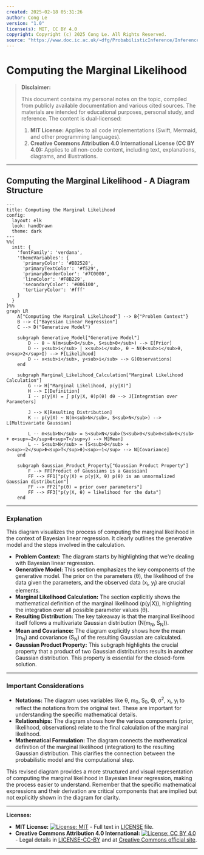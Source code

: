 ```yaml
---
created: 2025-02-18 05:31:26
author: Cong Le
version: "1.0"
license(s): MIT, CC BY 4.0
copyright: Copyright (c) 2025 Cong Le. All Rights Reserved.
source: "https://www.doc.ic.ac.uk/~dfg/ProbabilisticInference/InferenceAndMachineLearningNotes.pdf"
---
```




# Computing the Marginal Likelihood
> **Disclaimer:**
>
> This document contains my personal notes on the topic,
> compiled from publicly available documentation and various cited sources.
> The materials are intended for educational purposes, personal study, and reference.
> The content is dual-licensed:
> 1. **MIT License:** Applies to all code implementations (Swift, Mermaid, and other programming languages).
> 2. **Creative Commons Attribution 4.0 International License (CC BY 4.0):** Applies to all non-code content, including text, explanations, diagrams, and illustrations.
---


## Computing the Marginal Likelihood - A Diagram Structure


```mermaid
---
title: Computing the Marginal Likelihood
config:
  layout: elk
  look: handDrawn
  theme: dark
---
%%{
  init: {
    'fontFamily': 'verdana',
    'themeVariables': {
      'primaryColor': '#BB2528',
      'primaryTextColor': '#f529',
      'primaryBorderColor': '#7C0000',
      'lineColor': '#F8B229',
      'secondaryColor': '#006100',
      'tertiaryColor': '#fff'
    }
  }
}%%
graph LR
    A["Computing the Marginal Likelihood"] --> B{"Problem Context"}
    B --> C["Bayesian Linear Regression"]
    C --> D("Generative Model")

    subgraph Generative_Model["Generative Model"]
        D -- θ ~ N(m<sub>0</sub>, S<sub>0</sub>) --> E[Prior]
        D -- y<sub>i</sub> | x<sub>i</sub>, θ ~ N(Φ<sub>i</sub>θ, σ<sup>2</sup>I) --> F[Likelihood]
        D -- x<sub>i</sub>, y<sub>i</sub> --> G[Observations]
    end

    subgraph Marginal_Likelihood_Calculation["Marginal Likelihood Calculation"]
        G --> H["Marginal Likelihood, p(y|X)"]
        H --> I[Definition]
        I -- p(y|X) = ∫ p(y|X, θ)p(θ) dθ --> J[Integration over Parameters]
    
        J --> K[Resulting Distribution]
        K -- p(y|X) ~ N(m<sub>N</sub>, S<sub>N</sub>) --> L[Multivariate Gaussian]
    
        L -- m<sub>N</sub> = S<sub>N</sub>(S<sub>0</sub>m<sub>0</sub> + σ<sup>−2</sup>Φ<sup>T</sup>y) --> M[Mean]
        L -- S<sub>N</sub> = (S<sub>0</sub> + σ<sup>−2</sup>Φ<sup>T</sup>Φ)<sup>−1</sup> --> N[Covariance]
    end
    
    subgraph Gaussian_Product_Property["Gaussian Product Property"]
        F --> FF[Product of Gaussians is a Gaussian]
        FF --> FF1["p(y|X) = p(y|X, θ) p(θ) is an unnormalized Gaussian distribution"]
        FF --> FF2["p(θ) = prior over parameters"]
        FF --> FF3["p(y|X, θ) = likelihood for the data"]
    end

```

---


### Explanation

This diagram visualizes the process of computing the marginal likelihood in the context of Bayesian linear regression.  It clearly outlines the generative model and the steps involved in the calculation.


*   **Problem Context:** The diagram starts by highlighting that we're dealing with Bayesian linear regression.
*   **Generative Model:**  This section emphasizes the key components of the generative model. The prior on the parameters (θ), the likelihood of the data given the parameters, and the observed data (x<sub>i</sub>, y<sub>i</sub>) are crucial elements.
*   **Marginal Likelihood Calculation:** The section explicitly shows the mathematical definition of the marginal likelihood (p(y|X)), highlighting the integration over all possible parameter values (θ).
*   **Resulting Distribution:**  The key takeaway is that the marginal likelihood itself follows a multivariate Gaussian distribution (N(m<sub>N</sub>, S<sub>N</sub>)).
*   **Mean and Covariance:**  The diagram explicitly shows how the mean (m<sub>N</sub>) and covariance (S<sub>N</sub>) of the resulting Gaussian are calculated.
*   **Gaussian Product Property:** This subgraph highlights the crucial property that a product of two Gaussian distributions results in another Gaussian distribution. This property is essential for the closed-form solution.

---

### Important Considerations

*   **Notations:** The diagram uses variables like θ, m<sub>0</sub>, S<sub>0</sub>, Φ, σ<sup>2</sup>, x<sub>i</sub>, y<sub>i</sub> to reflect the notations from the original text. These are important for understanding the specific mathematical details.
*   **Relationships:** The diagram shows how the various components (prior, likelihood, observations) relate to the final calculation of the marginal likelihood.
*   **Mathematical Formulation:** The diagram connects the mathematical definition of the marginal likelihood (integration) to the resulting Gaussian distribution. This clarifies the connection between the probabilistic model and the computational step.

This revised diagram provides a more structured and visual representation of computing the marginal likelihood in Bayesian linear regression, making the process easier to understand. Remember that the specific mathematical expressions and their derivation are critical components that are implied but not explicitly shown in the diagram for clarity.


---
**Licenses:**

- **MIT License:**  [![License: MIT](https://img.shields.io/badge/License-MIT-yellow.svg)](LICENSE) - Full text in [LICENSE](LICENSE) file.
- **Creative Commons Attribution 4.0 International:** [![License: CC BY 4.0](https://licensebuttons.net/l/by/4.0/88x31.png)](LICENSE-CC-BY) - Legal details in [LICENSE-CC-BY](LICENSE-CC-BY) and at [Creative Commons official site](http://creativecommons.org/licenses/by/4.0/).

---
